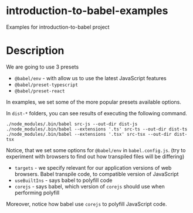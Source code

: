 # introduction-to-babel-examples

Examples for introduction-to-babel project

# Description

We are going to use 3 presets

- `@babel/env` - with allow us to use the latest JavaScript features
- `@babel/preset-typescript`
- `@babel/preset-react`

In examples, we set some of the more popular presets available options.

In `dist-*` folders, you can see results of executing the following command.

```
./node_modules/.bin/babel src-js --out-dir dist-js
./node_modules/.bin/babel --extensions '.ts' src-ts --out-dir dist-ts
./node_modules/.bin/babel --extensions '.tsx' src-tsx --out-dir dist-tsx
```

Notice, that we set some options for `@babel/env` in `babel.config.js`.
(try to experiment with browsers to find out how transpiled files will be differing)

- `targets` - we specify relevant for our application versions of web browsers.
  Babel transpile code, to compatible version of JavaScript
- `useBuiltIns` - says babel to polyfill code
- `corejs` - says babel, which version of `corejs` should use when performing polyfill

Moreover, notice how babel use `corejs` to polyfill JavaScript code.
